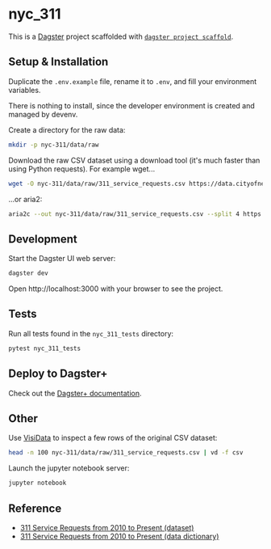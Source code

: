 # nyc_311

This is a [Dagster](https://dagster.io/) project scaffolded with [`dagster project scaffold`](https://docs.dagster.io/getting-started/create-new-project).

## Setup & Installation

Duplicate the `.env.example` file, rename it to `.env`, and fill your environment variables.

There is nothing to install, since the developer environment is created and managed by devenv.

Create a directory for the raw data:

```sh
mkdir -p nyc-311/data/raw
```

Download the raw CSV dataset using a download tool (it's much faster than using Python requests). For example wget...

```sh
wget -O nyc-311/data/raw/311_service_requests.csv https://data.cityofnewyork.us/api/views/erm2-nwe9/rows.csv?accessType=DOWNLOAD
```

...or aria2:

```sh
aria2c --out nyc-311/data/raw/311_service_requests.csv --split 4 https://data.cityofnewyork.us/api/views/erm2-nwe9/rows.csv?accessType=DOWNLOAD
```

## Development

Start the Dagster UI web server:

```bash
dagster dev
```

Open http://localhost:3000 with your browser to see the project.

## Tests

Run all tests found in the `nyc_311_tests` directory:

```sh
pytest nyc_311_tests
```

## Deploy to Dagster+

Check out the [Dagster+ documentation](https://docs.dagster.io/dagster-plus).

## Other

Use [VisiData](https://www.visidata.org/) to inspect a few rows of the original CSV dataset:

```sh
head -n 100 nyc-311/data/raw/311_service_requests.csv | vd -f csv
```

Launch the jupyter notebook server:

```sh
jupyter notebook
```

## Reference

- [311 Service Requests from 2010 to Present
 (dataset)](https://data.cityofnewyork.us/Social-Services/311-Service-Requests-from-2010-to-Present/erm2-nwe9)
- [311 Service Requests from 2010 to Present
 (data dictionary)](https://data.cityofnewyork.us/api/views/erm2-nwe9/files/b372b884-f86a-453b-ba16-1fe06ce9d212?download=true&filename=311_ServiceRequest_2010-Present_DataDictionary_Updated_2023.xlsx)
